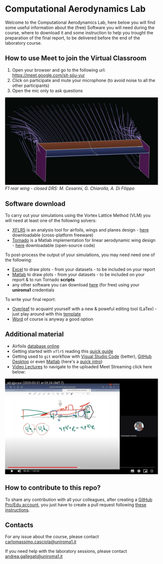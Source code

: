 # Computational Aerodynamics Lab

Welcome to the Computational Aerodynamics Lab, here below you will find some useful information about the (free) Software you will need during the course, where to download it and some instruction to help you trought the preparation of the final report, to be delivered before the end of the laboratory course.

## How to use Meet to join the Virtual Classroom <!--- [guide in 3 simple steps](lecture-notes/HowToUseMeetToJoinVirtualClassroom.pdf) -->

1. Open your browser and go to the following url: <https://meet.google.com/sit-sjju-yur> <!-- <xxx-yyyy-zzz> **(ask for the meeting code)** -->
1. Click on participate and mute your microphone (to avoid noise to all the other participants)
1. Open the mic only to ask questions

![alt text](/doc/gallery/DRS-closed.jpg)
*F1 rear wing - closed DRS: M. Cesarini, G. Chiarolla, A. Di Filippo* <!-- Marco Cesarini, Giovanni Chiarolla, Alfonso Di Filippo -->

## Software download

To carry out your simulations using the Vortex Lattice Method (VLM) you will need at least one of the following solvers:

* [XFLR5](http://www.xflr5.tech/xflr5.htm) is an analysis tool for airfoils, wings and planes design - [here](https://sourceforge.net/projects/xflr5/files/) downloadable (cross-platform freeware)
* [Tornado](http://tornado.redhammer.se) is a Matlab implementation for linear aerodynamic wing design - [here](http://tornado.redhammer.se/index.php/download) downloadable (open-source code)

To post-process the output of your simulations, you may need need one of the following:

* [Excel](https://www.uniroma1.it/it/pagina/microsoft-office-studenti-e-personale-sapienza) to draw plots - from your datasets - to be included on your report
* [Matlab](https://it.mathworks.com/academia/tah-portal/sapienza-universita-di-roma-40576534.html) to draw plots - from your datasets - to be included on your report & to run Tornado **scripts**
* any other software you can download [here](https://www.uniroma1.it/it/pagina/software-gratuito) (for free) using your **uniroma1** credentials

To write your final report:

* [Overleaf](https://www.overleaf.com) to acquaint yourself with a new & poweful editing tool (LaTex) - just play around with this [template](http://www.ingaero.uniroma1.it/attachments/079_Template_Elaborato_Finale_BAER_2019_latex.zip) 
* [Word](https://www.uniroma1.it/it/pagina/microsoft-office-studenti-e-personale-sapienza) of course is anyway a good option

## Additional material

* Airfoils [database online](https://m-selig.ae.illinois.edu/ads/coord_database.html)
* Getting started with `xflr5` reading this [quick guide](/doc/tutorial/xflr5/startup.md)
* Getting used to `git` workflow with [Visual Studio Code](https://code.visualstudio.com/docs/introvideos/versioncontrol) (better), [GitHub Desktop](https://desktop.github.com) <!--(worse)--> or even [Matlab](https://it.mathworks.com/help/matlab/source-control.html) (here's a [quick intro](https://blogs.mathworks.com/community/2014/10/20/matlab-and-git/))
* [Video Lectures](/lectures/videos/README.md) to navigate to the uploaded Meet Streaming click here below:

[![Watch the video](/doc/announcement/screenshots/screen-lect-31-03-2020.png)](/lectures/videos/README.md)

## How to contribute to this repo?

To share any contribution with all your colleagues, after creating a [GitHub Pro/Edu account](https://education.github.com/discount_requests/new), you just have to create a pull request following [these instructions]( https://help.github.com/en/articles/creating-a-pull-request-from-a-fork).

## Contacts

For any issue about the course, please contact <carlomassimo.casciola@uniroma1.it>

If you need help with the laboratory sessions, please contact <andrea.gallegati@uniroma1.it>

